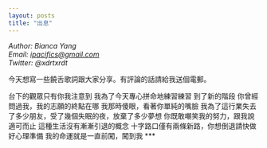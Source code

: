 ```yaml
---
layout: posts
title: "出息"
---
```

*Author: Bianca Yang*<br>
*Email: ipacifics@gmail.com*<br>
*Twitter: @xdrtxrdt*<br>

今天想寫一些饒舌歌詞跟大家分享。有評論的話請給我送個電郵。

台下的觀眾只有你我注意到
我為了今天專心拼命地練習練習
    到了新的階段
你曾經問過我，我的志願的終點在哪
我那時傻眼，看著你單純的嘴臉
我為了這行業失去了多少朋友，受了幾個失眠的夜，放棄了多少夢想
你既敢嘲笑我的努力，跟我說適可而止
這種生活沒有漸漸引退的概念
十字路口僅有兩條新路，你想倒退請快做好心理準備
我的命運就是一直前闖，闖到我 ***


